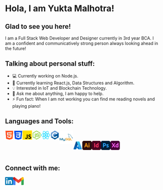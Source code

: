 <h1> Hola, I am Yukta Malhotra! </h1>

<h2> Glad to see you here! </h2>

I am a Full Stack Web Developer and Designer currently in 3rd year BCA. I am a confident and communicatively strong person always looking ahead in the future!

<h2> Talking about personal stuff: </h2>

- 💻 Currently working on Node.js.
- 📖 Currently learning React.js, Data Structures and Algorithm.
- 💡 Interested in IoT and Blockchain Technology.
- 💬 Ask me about anything, I am happy to help.
- ⚡ Fun fact: When I am not working you can find me reading novels and playing piano!

<h2> Languages and Tools: </h2>

<img align = "left" src = "Logos/html.png" alt = "HTML" height = "30px"> 
<img align = "left" src = "Logos/css.png" alt = "CSS" height = "30px"> 
<img align = "left"src = "Logos/js.png" alt = "JavaScript" height = "30px"> 
<img align = "left" src = "Logos/nodejs.png" alt = "NodeJs" height = "30px"> 
<img align = "left" src = "Logos/reactjs.png" alt = "ReactJs" height = "30px"> 
<img align = "left" src = "Logos/cpp.png" alt = "C++" height = "30px"> 
<img align = "left" src = "Logos/mysql.png" alt = "MySQL" height = "45px">
<br> <br>
<img align = "left" src = "Logos/azure.png" alt = "Microsoft Azure" height = "30px"> 
<img align = "left" src = "Logos/ai.png" alt = "Adobe Illustrator" height = "30px"> 
<img align = "left" src = "Logos/id.png" alt = "Adobe InDesign" height = "30px"> 
<img align = "left" src = "Logos/ps.png" alt = "Adobe Photoshop" height = "30px"> 
<img align = "left" src = "Logos/xd.png" alt = "Adobe XD" height = "30px">

<br><br>

<h2> Connect with me: </h2>

<a href = "https://www.linkedin.com/in/yukta-malhotra-3740ab222/" target = "_blank"> <img align = "left" src = "Logos/linkedin.png" alt = "Linkedin Profile" height = "26px"> </a>
<a href = "mailto:yukta.51202.malhotra@gmail.com"> <img align = "left" src = "Logos/gmail.png" alt = "Gmail" height = "26px"> </a>